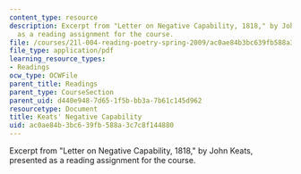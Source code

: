```yaml
---
content_type: resource
description: Excerpt from "Letter on Negative Capability, 1818," by John Keats, presented
  as a reading assignment for the course.
file: /courses/21l-004-reading-poetry-spring-2009/ac0ae84b3bc639fb588a3c7c8f144880_MIT21l004s09read02keats.pdf
file_type: application/pdf
learning_resource_types:
- Readings
ocw_type: OCWFile
parent_title: Readings
parent_type: CourseSection
parent_uid: d440e948-7d65-1f5b-bb3a-7b61c145d962
resourcetype: Document
title: Keats' Negative Capability
uid: ac0ae84b-3bc6-39fb-588a-3c7c8f144880
---
```

Excerpt from "Letter on Negative Capability, 1818," by John Keats, presented as a reading assignment for the course.

